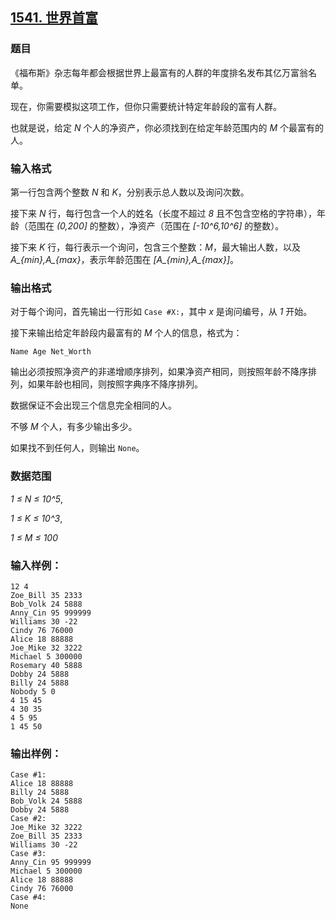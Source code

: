 ## [1541. 世界首富](https://www.acwing.com/problem/content/1543/)

### 题目

《福布斯》杂志每年都会根据世界上最富有的人群的年度排名发布其亿万富翁名单。

现在，你需要模拟这项工作，但你只需要统计特定年龄段的富有人群。

也就是说，给定 *N* 个人的净资产，你必须找到在给定年龄范围内的 *M* 个最富有的人。

### 输入格式

第一行包含两个整数 *N* 和 *K*，分别表示总人数以及询问次数。

接下来 *N* 行，每行包含一个人的姓名（长度不超过 *8* 且不包含空格的字符串），年龄（范围在 *(0,200]* 的整数），净资产（范围在 *[-10^6,10^6]* 的整数）。

接下来 *K* 行，每行表示一个询问，包含三个整数：*M*，最大输出人数，以及 *A_{min},A_{max}*，表示年龄范围在 *[A_{min},A_{max}]*。

### 输出格式

对于每个询问，首先输出一行形如 `Case #X:`，其中 *x* 是询问编号，从 *1* 开始。

接下来输出给定年龄段内最富有的 *M* 个人的信息，格式为：

```
Name Age Net_Worth
```

输出必须按照净资产的非递增顺序排列，如果净资产相同，则按照年龄不降序排列，如果年龄也相同，则按照字典序不降序排列。

数据保证不会出现三个信息完全相同的人。

不够 *M* 个人，有多少输出多少。

如果找不到任何人，则输出 `None`。

### 数据范围

*1 ≤ N ≤ 10^5*,

*1 ≤ K ≤ 10^3*,

*1 ≤ M ≤ 100*

### 输入样例：

```
12 4
Zoe_Bill 35 2333
Bob_Volk 24 5888
Anny_Cin 95 999999
Williams 30 -22
Cindy 76 76000
Alice 18 88888
Joe_Mike 32 3222
Michael 5 300000
Rosemary 40 5888
Dobby 24 5888
Billy 24 5888
Nobody 5 0
4 15 45
4 30 35
4 5 95
1 45 50
```

### 输出样例：

```
Case #1:
Alice 18 88888
Billy 24 5888
Bob_Volk 24 5888
Dobby 24 5888
Case #2:
Joe_Mike 32 3222
Zoe_Bill 35 2333
Williams 30 -22
Case #3:
Anny_Cin 95 999999
Michael 5 300000
Alice 18 88888
Cindy 76 76000
Case #4:
None
```
